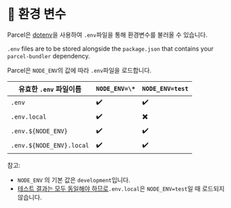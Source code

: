 # 🌳 환경 변수

Parcel은 [dotenv](https://github.com/motdotla/dotenv)을 사용하여 `.env`파일을 통해 환경변수를 불러올 수 있습니다.

`.env` files are to be stored alongside the `package.json` that contains your `parcel-bundler` dependency.

Parcel은 `NODE_ENV`의 값에 따라 `.env`파일을 로드합니다.

| 유효한 `.env` 파일이름   | `NODE_ENV=\*` | `NODE_ENV=test` |
| ------------------------ | ------------- | --------------- |
| `.env`                   | ✔️            | ✔️              |
| `.env.local`             | ✔️            | ✖️              |
| `.env.${NODE_ENV}`       | ✔️            | ✔️              |
| `.env.${NODE_ENV}.local` | ✔️            | ✔️              |

참고:

- `NODE_ENV` 의 기본 값은 `development`입니다.
- [테스트 결과는 모두 동일해야 하므로](https://github.com/parcel-bundler/parcel/blob/28df546a2249b6aac1e529dd629f506ba6b0a4bb/src/utils/env.js#L9)`.env.local`은 `NODE_ENV=test`일 때 로드되지 않습니다.
